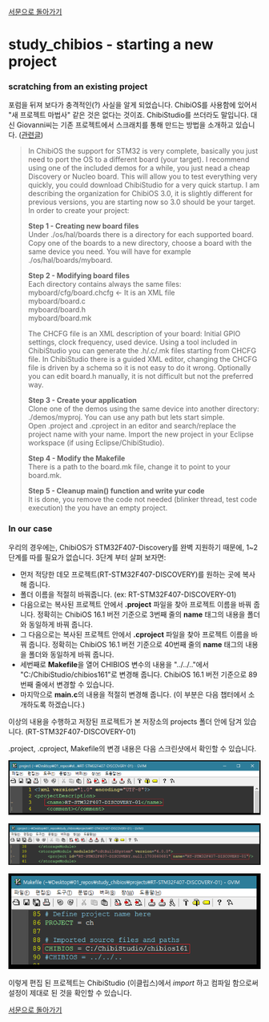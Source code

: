 [서문으로 돌아가기](README.md#howwhat---어떻게-무엇을-개발하고-공유할까)
  
# study_chibios - starting a new project

### scratching from an existing project
  
포럼을 뒤져 보다가 충격적인(?) 사실을 알게 되었습니다. ChibiOS를 사용함에 있어서 "새 프로젝트 마법사" 같은 것은 없다는 것이죠. ChibiStudio를 쓰더라도 말입니다. 대신 Giovanni씨는 기존 프로젝트에서 스크래치를 통해 만드는 방법을 소개하고 있습니다. ([관련글](http://www.chibios.com/forum/viewtopic.php?t=2655#p21120))
  
> In ChibiOS the support for STM32 is very complete, basically you just need to port the OS to a different board (your target). I recommend using one of the included demos for a while, you just nead a cheap Discovery or Nucleo board. This will allow you to test everything very quickly, you could download ChibiStudio for a very quick startup. I am describing the organization for ChibiOS 3.0, it is slightly different for previous versions, you are starting now so 3.0 should be your target. In order to create your project:  
>  
> **Step 1 - Creating new board files**  
> Under ./os/hal/boards there is a directory for each supported board. Copy one of the boards to a new directory, choose a board with the same device you need. You will have for example ./os/hal/boards/myboard.  
>  
> **Step 2 - Modifying board files**  
> Each directory contains always the same files:  
> myboard/cfg/board.chcfg <- It is an XML file  
> myboard/board.c  
> myboard/board.h  
> myboard/board.mk  
>  
> The CHCFG file is an XML description of your board: Initial GPIO settings, clock frequency, used device. Using a tool included in ChibiStudio you can generate the .h/.c/.mk files starting from CHCFG file. In ChibiStudio there is a guided XML editor, changing the CHCFG file is driven by a schema so it is not easy to do it wrong. Optionally you can edit board.h manually, it is not difficult but not the preferred way.  
>  
> **Step 3 - Create your application**  
> Clone one of the demos using the same device into another directory: ./demos/myproj. You can use any path but lets start simple.  
> Open .project and .cproject in an editor and search/replace the project name with your name. Import the new project in your Eclipse workspace (if using Eclipse/ChibiStudio).  
>  
> **Step 4 - Modify the Makefile**  
> There is a path to the board.mk file, change it to point to your board.mk.  
>  
> **Step 5 - Cleanup main() function and write yur code**  
> It is done, you remove the code not needed (blinker thread, test code execution) the you have an empty project.  
  
  
### In our case     
   
우리의 경우에는, ChibiOS가 STM32F407-Discovery를 완벽 지원하기 때문에, 1~2 단계를 따를 필요가 없습니다. 3단계 부터 살펴 보자면:  

- 먼저 적당한 데모 프로젝트(RT-STM32F407-DISCOVERY)를 원하는 곳에 복사해 줍니다. 
- 폴더 이름을 적절히 바꿔줍니다. (ex: RT-STM32F407-DISCOVERY-01)
- 다음으로는 복사된 프로젝트 안에서 **.project** 파일을 찾아 프로젝트 이름을 바꿔 줍니다. 정확히는 ChibiOS 16.1 버전 기준으로 3번째 줄의 **name** 태그의 내용을 폴더와 동일하게 바꿔 줍니다.  
- 그 다음으로는 복사된 프로젝트 안에서 **.cproject** 파일을 찾아 프로젝트 이름을 바꿔 줍니다. 정확히는 ChibiOS 16.1 버전 기준으로 40번째 줄의 **name** 태그의 내용을 폴더와 동일하게 바꿔 줍니다.  
- 세번째로 **Makefile**을 열어 CHIBIOS 변수의 내용을 "../../.."에서 "C:/ChibiStudio/chibios161"로 변경해 줍니다. ChibiOS 16.1 버전 기준으로 89번째 줄에서 변경할 수 있습니다.  
- 마지막으로 **main.c**의 내용을 적절히 변경해 줍니다. (이 부분은 다음 챕터에서 소개하도록 하겠습니다.)
  
이상의 내용을 수행하고 저장된 프로젝트가 본 저장소의 projects 폴더 안에 담겨 있습니다. (RT-STM32F407-DISCOVERY-01)  

.project, .cproject, Makefile의 변경 내용은 다음 스크린샷에서 확인할 수 있습니다. 

![images/005.png](images/005.png)  
  
![images/006.png](images/006.png)  
  
![images/007.png](images/007.png)  
  
이렇게 편집 된 프로젝트는 ChibiStudio (이클립스)에서 *import* 하고 컴파일 함으로써 설정이 제대로 된 것을 확인할 수 있습니다.
  

[서문으로 돌아가기](README.md#howwhat---어떻게-무엇을-개발하고-공유할까)
